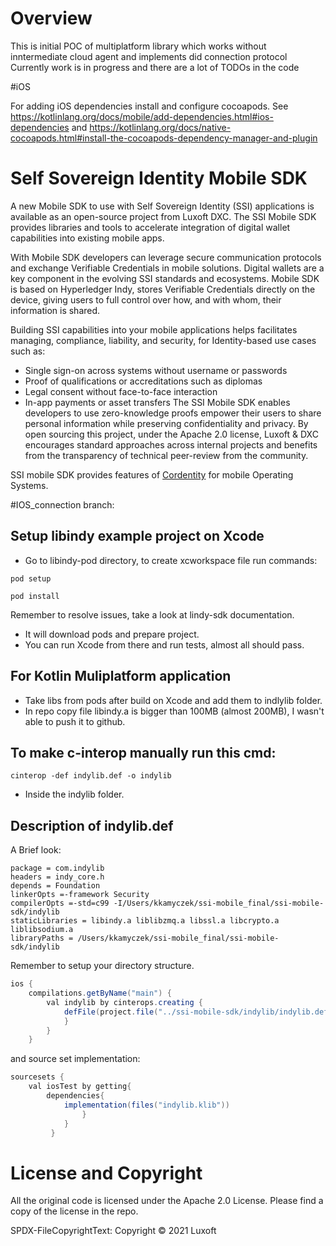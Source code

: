 # Overview 
This is initial POC of multiplatform library which works without inntermediate cloud agent and implements did connection protocol
Currently work is in progress and there are a lot of TODOs in the code 

#iOS

For adding iOS dependencies install and configure cocoapods.
See 
https://kotlinlang.org/docs/mobile/add-dependencies.html#ios-dependencies
and 
https://kotlinlang.org/docs/native-cocoapods.html#install-the-cocoapods-dependency-manager-and-plugin

# Self Sovereign Identity Mobile SDK
A new Mobile SDK to use with Self Sovereign Identity (SSI) applications is available as an open-source project from Luxoft DXC. The SSI Mobile SDK provides libraries and tools to accelerate integration of digital wallet capabilities into existing mobile apps.

With Mobile SDK developers can leverage secure communication protocols and exchange Verifiable Credentials in mobile solutions.
Digital wallets are a key component in the evolving SSI standards and ecosystems. Mobile SDK is based on Hyperledger Indy, stores Verifiable Credentials directly on the device, giving users to full control over how, and with whom, their information is shared.

Building SSI capabilities into your mobile applications helps facilitates managing, compliance, liability, and security, for Identity-based use cases such as:
* Single sign-on across systems without username or passwords
* Proof of qualifications or accreditations such as diplomas
* Legal consent without face-to-face interaction
* In-app payments or asset transfers
The SSI Mobile SDK enables developers to use zero-knowledge proofs empower their users to share personal information while preserving confidentiality and privacy.
By open sourcing this project, under the Apache 2.0 license, Luxoft & DXC encourages standard approaches across internal projects and benefits from the transparency of technical peer-review from the community.

SSI mobile SDK provides features of [Cordentity](https://github.com/hyperledger-labs/cordentity) for mobile Operating Systems.

#IOS_connection branch:

## Setup libindy example project on Xcode

* Go to libindy-pod directory, to create xcworkspace file run commands:
```console
pod setup
```
```console
pod install
```
Remember to resolve issues, take a look at lindy-sdk documentation.

* It will download pods and prepare project.
* You can run Xcode from there and run tests, almost all should pass.

## For Kotlin Muliplatform application

* Take libs from pods after build on Xcode and add them to indlylib folder.
* In repo copy file libindy.a is bigger than 100MB (almost 200MB), I wasn't able to push it to github.

## To make c-interop manually run this cmd:

```console
cinterop -def indylib.def -o indylib
```

* Inside the indylib folder.

## Description of indylib.def 

A Brief look:
```console
package = com.indylib
headers = indy_core.h
depends = Foundation
linkerOpts =-framework Security
compilerOpts =-std=c99 -I/Users/kkamyczek/ssi-mobile_final/ssi-mobile-sdk/indylib
staticLibraries = libindy.a liblibzmq.a libssl.a libcrypto.a liblibsodium.a
libraryPaths = /Users/kkamyczek/ssi-mobile_final/ssi-mobile-sdk/indylib
```
Remember to setup your directory structure.
```java
ios {  
    compilations.getByName("main") {
        val indylib by cinterops.creating {
            defFile(project.file("../ssi-mobile-sdk/indylib/indylib.def"))
            }
        }
    }
```
and source set implementation:
```java
sourcesets {
    val iosTest by getting{
        dependencies{
            implementation(files("indylib.klib"))
                }
            }
         }
```


# License and Copyright
All the original code is licensed under the Apache 2.0 License. Please find a copy of the license in the repo.

SPDX-FileCopyrightText: Copyright © 2021 Luxoft


